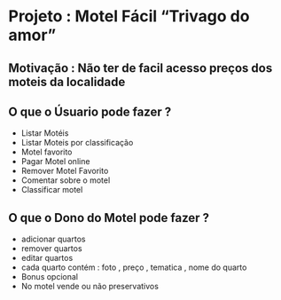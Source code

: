 # Projeto : Motel Fácil “Trivago do amor”

## Motivação : Não ter de facil acesso preços dos moteis da localidade 


## O que o Úsuario pode fazer ?
- Listar Motéis
- Listar Moteis por classificação
- Motel favorito 
- Pagar Motel online
- Remover Motel Favorito
- Comentar sobre o motel
- Classificar motel

## O que o Dono do Motel pode fazer ?
- adicionar quartos
- remover quartos
- editar quartos
- cada quarto contém : foto , preço , tematica , nome do quarto
- Bonus opcional 
- No motel vende ou não preservativos 

